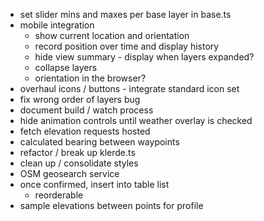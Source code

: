 - set slider mins and maxes per base layer in base.ts
- mobile integration
    - show current location and orientation
    - record position over time and display history
    - hide view summary - display when layers expanded?
    - collapse layers
    - orientation in the browser?
- overhaul icons / buttons - integrate standard icon set
- fix wrong order of layers bug 
- document build / watch process
- hide animation controls until weather overlay is checked 
- fetch elevation requests hosted
- calculated bearing between waypoints
- refactor / break up klerde.ts
- clean up / consolidate styles
- OSM geosearch service
- once confirmed, insert into table list
    - reorderable
- sample elevations between points for profile

